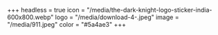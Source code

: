 +++
headless = true
icon = "/media/the-dark-knight-logo-sticker-india-600x800.webp"
logo = "/media/download-4-.jpeg"
image = "/media/911.jpeg"
color = "#5a4ae3"
+++
